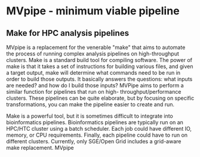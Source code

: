 MVpipe - minimum viable pipeline
====

Make for HPC analysis pipelines
----

MVpipe is a replacement for the venerable "make" that aims to automate
the process of running complex analysis pipelines on high-throughput clusters.
Make is a standard build tool for compiling software. The power of make is that 
it takes a set of instructions for building various files, and given a target
output, make will determine what commands need to be run in order to build those outputs.
It basically answers the questions: what inputs are needed? and how do I build those inputs?
MVPipe aims to perform a similar function for pipelines that run on high-
throughput/performance clusters. These pipelines can be quite 
elaborate, but by focusing on specific transformations, you can make the 
pipeline easier to create and run.

Make is a powerful tool, but it is sometimes difficult to integrate into 
bioinformatics pipelines. Bioinformatics pipelines are typically run on an
HPC/HTC cluster using a batch scheduler. Each job could have different IO, 
memory, or CPU requirements. Finally, each pipeline could have to run on 
different clusters. Currently, only SGE/Open Grid includes a grid-aware make
replacement. MVpipe 
